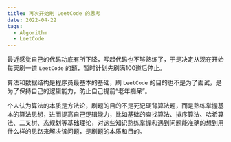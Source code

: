 ```yaml
---
title: 再次开始刷 LeetCode 的思考
date: 2022-04-22
tags:
  - Algorithm
  - LeetCode
---
```



最近感觉自己的代码功底有所下降，写起代码也不够熟练了，于是决定从现在开始每天刷一道 `LeetCode` 的题，暂时计划先刷满100道后停止。

算法和数据结构是程序员最基本的基础，刷 `LeetCode` 的目的也不是为了面试，是为了保持自己的逻辑能力，防止自己提前“老年痴呆”。

个人认为算法的本质是方法论，刷题的目的不是死记硬背算法题，而是熟练掌握基本的算法思想，进而提高自己逻辑能力，比如基础的查找算法、排序算法、哈希算法、二叉树、态规划等基础理论，对这些知识熟练掌握和遇到问题能准确的想到用什么样的思路来解决该问题，是刷题的本质和目的。
